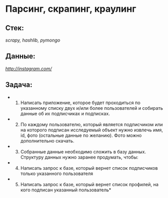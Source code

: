 # Парсинг, скрапинг, краулинг

## Стек:

*scrapy, hashlib, pymongo*

## Данные: 
*http://instagram.com/*

## Задача: 
* 1. Написать приложение, которое будет проходиться по указанному списку двух и/или более пользователей 
и собирать данные об их подписчиках и подписках.
* 2. По каждому пользователю, который является подписчиком или на которого подписан исследуемый 
объект нужно извлечь имя, id, фото (остальные данные по желанию). Фото можно дополнительно скачать.
* 3. Собранные данные необходимо сложить в базу данных. Структуру данных нужно заранее продумать, чтобы:
* 4. Написать запрос к базе, который вернет список подписчиков только указанного пользователя
* 5. Написать запрос к базе, который вернет список профилей, на кого подписан указанный пользователь*

